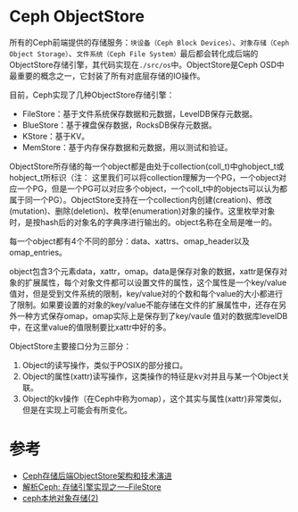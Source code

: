 Ceph ObjectStore
================
所有的Ceph前端提供的存储服务：`块设备（Ceph Block Devices）`、`对象存储（Ceph Object Storage）`、`文件系统（Ceph File System）`最后都会转化成后端的ObjectStore存储引擎，其代码实现在`./src/os`中。ObjectStore是Ceph OSD中最重要的概念之一，它封装了所有对底层存储的IO操作。

目前，Ceph实现了几种ObjectStore存储引擎：
 - FileStore：基于文件系统保存数据和元数据，LevelDB保存元数据。
 - BlueStore：基于裸盘保存数据，RocksDB保存元数据。
 - KStore：基于KV。
 - MemStore：基于内存保存数据和元数据，用以测试和验证。


ObjectStore所存储的每一个object都是由处于collection(coll_t)中ghobject_t或hobject_t所标识（注： 这里我们可以将collection理解为一个PG，一个object对应一个PG，但是一个PG可以对应多个object，一个coll_t中的objects可以认为都属于同一个PG）。ObjectStore支持在一个collection内创建(creation)、修改(mutation)、删除(deletion)、枚举(enumeration)对象的操作。这里枚举对象时，是按hash后的对象名的字典序进行输出的。object名称在全局是唯一的。

每一个object都有4个不同的部分：data、xattrs、omap_header以及omap_entries。

object包含3个元素data，xattr，omap。data是保存对象的数据，xattr是保存对象的扩展属性，每个对象文件都可以设置文件的属性，这个属性是一个key/value值对，但是受到文件系统的限制，key/value对的个数和每个value的大小都进行了限制。如果要设置的对象的key/value不能存储在文件的扩展属性中，还存在另外一种方式保存omap，omap实际上是保存到了key/vaule  值对的数据库levelDB中，在这里value的值限制要比xattr中好的多。



ObjectStore主要接口分为三部分：
 1. Object的读写操作，类似于POSIX的部分接口。
 2. Object的属性(xattr)读写操作，这类操作的特征是kv对并且与某一个Object关联。
 3. Object的kv操作（在Ceph中称为omap），这个其实与属性(xattr)非常类似，但是在实现上可能会有所变化。

# 参考
 * [Ceph存储后端ObjectStore架构和技术演进](https://cloud.tencent.com/developer/news/300032)
 * [解析Ceph: 存储引擎实现之一–FileStore](https://www.talkwithtrend.com/Article/176745)
 * [ceph本地对象存储(2)](https://ivanzz1001.github.io/records/post/ceph/2019/01/05/ceph-src-code-part7_2)
